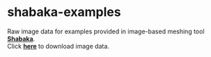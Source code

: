 # shabaka-examples
Raw image data for examples provided in image-based meshing tool [**Shabaka**](https://github.com/omhafez/shabaka).  
Click [**here**](https://github.com/omhafez/shabaka-examples/releases/download/v1.0/shabaka-examples.tgz) to download image data.

